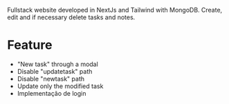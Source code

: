 Fullstack website developed in NextJs and Tailwind with MongoDB.
Create, edit and if necessary delete tasks and notes.

# Feature

- "New task" through a modal
- Disable "updatetask" path
- Disable "newtask" path
- Update only the modified task
- Implementação de login
